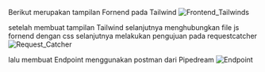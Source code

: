 Berikut merupakan tampilan Fornend pada Tailwind 
![Frontend_Tailwinds](https://user-images.githubusercontent.com/98600818/228734860-ab476143-d74d-4eac-931d-832f8b669f2f.png)



setelah membuat tampilan Tailwind selanjutnya menghubungkan file js fornend dengan css
selanjutnya melakukan pengujuan pada requestcatcher 
![Request_Catcher](https://user-images.githubusercontent.com/98600818/228734994-367e5ea3-7127-4aa3-95bc-2a8b69f2578d.png)



lalu membuat Endpoint menggunakan postman dari Pipedream
![Endpoint](https://user-images.githubusercontent.com/98600818/228735054-0d44e5fd-690e-456d-94ba-8c027b461599.png)
